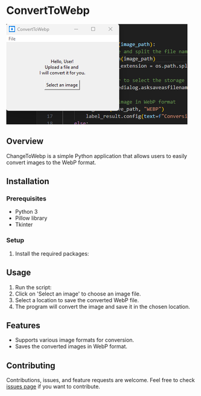 # ConvertToWebp
<img src ="https://github.com/diligencefrozen/ConvertToWebp/blob/main/images/test_20240123.png?raw=true"><br/>
## Overview
ChangeToWebp is a simple Python application that allows users to easily convert images to the WebP format. 

## Installation

### Prerequisites
- Python 3
- Pillow library
- Tkinter 

### Setup
1. Install the required packages:<br/>

## Usage
1. Run the script:
2. Click on 'Select an image' to choose an image file.
3. Select a location to save the converted WebP file.
4. The program will convert the image and save it in the chosen location.

## Features
- Supports various image formats for conversion.
- Saves the converted images in WebP format.

## Contributing
Contributions, issues, and feature requests are welcome. Feel free to check [issues page](https://github.com/diligencefrozen/ConvertToWebp/issues) if you want to contribute.


